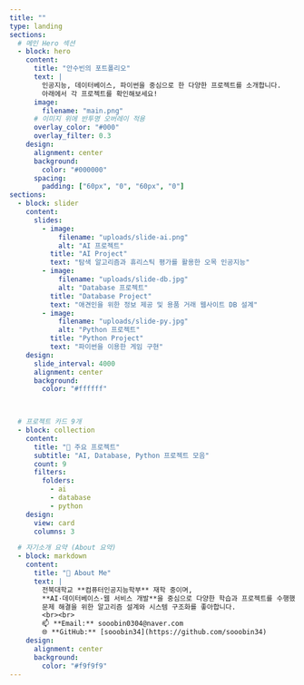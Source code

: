 ```yaml
---
title: ""
type: landing
sections:
  # 메인 Hero 섹션
  - block: hero
    content:
      title: "안수빈의 포트폴리오"
      text: |
        인공지능, 데이터베이스, 파이썬을 중심으로 한 다양한 프로젝트를 소개합니다.  
        아래에서 각 프로젝트를 확인해보세요!
      image:
        filename: "main.png"
      # 이미지 위에 반투명 오버레이 적용
      overlay_color: "#000"
      overlay_filter: 0.3
    design:
      alignment: center
      background:
        color: "#000000"
      spacing:
        padding: ["60px", "0", "60px", "0"]      
sections:
  - block: slider
    content:
      slides:
        - image:
            filename: "uploads/slide-ai.png"
            alt: "AI 프로젝트"
          title: "AI Project"
          text: "탐색 알고리즘과 휴리스틱 평가를 활용한 오목 인공지능"
        - image:
            filename: "uploads/slide-db.jpg"
            alt: "Database 프로젝트"
          title: "Database Project"
          text: "애견인을 위한 정보 제공 및 용품 거래 웹사이트 DB 설계"
        - image:
            filename: "uploads/slide-py.jpg"
            alt: "Python 프로젝트"
          title: "Python Project"
          text: "파이썬을 이용한 게임 구현"
    design:
      slide_interval: 4000 
      alignment: center
      background:
        color: "#ffffff"

  

  # 프로젝트 카드 9개
  - block: collection
    content:
      title: "📂 주요 프로젝트"
      subtitle: "AI, Database, Python 프로젝트 모음"
      count: 9
      filters:
        folders:
          - ai
          - database
          - python
    design:
      view: card
      columns: 3

  # 자기소개 요약 (About 요약)
  - block: markdown
    content:
      title: "👋 About Me"
      text: |
        전북대학교 **컴퓨터인공지능학부** 재학 중이며,  
        **AI·데이터베이스·웹 서비스 개발**을 중심으로 다양한 학습과 프로젝트를 수행했습니다.  
        문제 해결을 위한 알고리즘 설계와 시스템 구조화를 좋아합니다.  
        <br><br>
        📫 **Email:** sooobin0304@naver.com  
        🌐 **GitHub:** [sooobin34](https://github.com/sooobin34)
    design:
      alignment: center
      background:
        color: "#f9f9f9"
---
```


